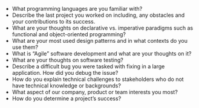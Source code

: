 - What programming languages are you familiar with?
- Describe the last project you worked on including, any obstacles and your contributions to its success.
- What are your thoughts on declarative vs. imperative paradigms such as functional and object-oriented programming?
- What are your most used design patterns and in what contexts do you use them?
- What is “Agile” software development and what are your thoughts on it?
- What are your thoughts on software testing?
- Describe a difficult bug you were tasked with fixing in a large application. How did you debug the issue?
- How do you explain technical challenges to stakeholders who do not have technical knowledge or backgrounds?
- What aspect of our company, product or team interests you most?
- How do you determine a project’s success?
